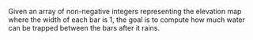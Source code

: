 Given an array of non-negative integers representing the elevation map where the width of each bar is 1, the goal is to compute how much water can be trapped between the bars after it rains.